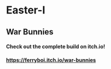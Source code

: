 # Easter-I

## War Bunnies
#### Check out the complete build on itch.io!

#### https://ferryboi.itch.io/war-bunnies
